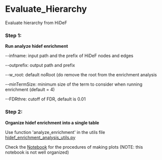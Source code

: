 # Evaluate_Hierarchy

Evaluate hierarchy from HiDeF 

### Step 1:

**Run analyze hidef enrichment**

--infname: input path and the prefix of HiDeF nodes and edges 

--outprefix: output path and prefix 

--w_root: default noRoot (do remove the root from the enrichment analysis

--minTermSize: minimum size of the term to consider when running enrichment (default = 4)

--FDRthre: cutoff of FDR, default is 0.01


### Step 2:

**Organize hidef enrichment into a single table**

Use function 'analyze_enrichment' in the utils file [hidef_enrichment_analysis_utils.py](hidef_enrichment_analysis_utils.py)

Check the [Notebook](09162022_small_vs_large_comp_enrichment.ipynb) for the procedures of making plots (NOTE: this notebook is not well organized)

